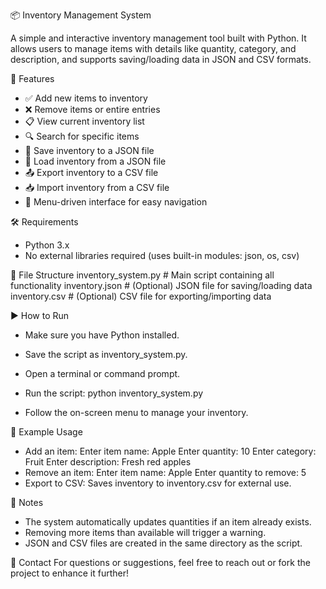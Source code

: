 
📦 Inventory Management System

A simple and interactive inventory management tool built with Python. It allows users to manage items with details like quantity, category, and description, and supports saving/loading data in JSON and CSV formats.

🚀 Features
- ✅ Add new items to inventory
- ❌ Remove items or entire entries
- 📋 View current inventory list
- 🔍 Search for specific items
- 💾 Save inventory to a JSON file
- 📂 Load inventory from a JSON file
- 📤 Export inventory to a CSV file
- 📥 Import inventory from a CSV file
- 🧭 Menu-driven interface for easy navigation

🛠️ Requirements
- Python 3.x
- No external libraries required (uses built-in modules: json, os, csv)

📂 File Structure
inventory_system.py  # Main script containing all functionality
inventory.json       # (Optional) JSON file for saving/loading data
inventory.csv        # (Optional) CSV file for exporting/importing data



▶️ How to Run
- Make sure you have Python installed.
- Save the script as inventory_system.py.
- Open a terminal or command prompt.
- Run the script:
python inventory_system.py


- Follow the on-screen menu to manage your inventory.

📌 Example Usage
- Add an item:
Enter item name: Apple
Enter quantity: 10
Enter category: Fruit
Enter description: Fresh red apples
- Remove an item:
Enter item name: Apple
Enter quantity to remove: 5
- Export to CSV:
Saves inventory to inventory.csv for external use.

📎 Notes
- The system automatically updates quantities if an item already exists.
- Removing more items than available will trigger a warning.
- JSON and CSV files are created in the same directory as the script.

📧 Contact
For questions or suggestions, feel free to reach out or fork the project to enhance it further!


